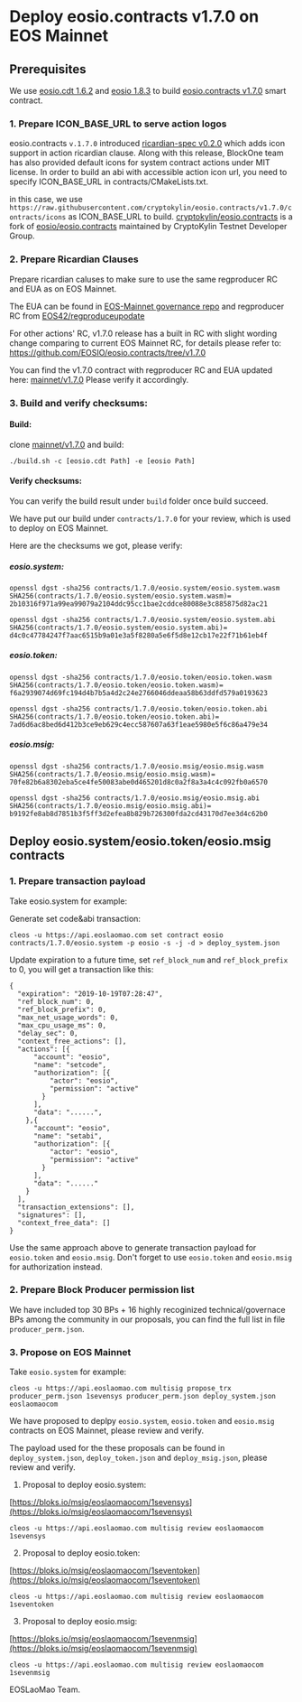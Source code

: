 
# Deploy eosio.contracts v1.7.0 on EOS Mainnet


## Prerequisites


We use [eosio.cdt 1.6.2](https://github.com/EOSIO/eosio.cdt/tree/v1.6.1) and [eosio 1.8.3](https://github.com/EOSIO/eos/tree/v1.8.3) to build [eosio.contracts v1.7.0](https://github.com/EOSIO/eosio.contracts/tree/v1.7.0) smart contract.


### 1. Prepare ICON_BASE_URL to serve action logos

eosio.contracts `v.1.7.0` introduced [ricardian-spec v0.2.0](https://github.com/EOSIO/ricardian-spec/tree/v0.2.0) which adds icon support in action ricardian clause. Along with this release, BlockOne team has also provided default icons for system contract actions under MIT license. In order to build an abi with accessible action icon url, you need to specify ICON_BASE_URL in contracts/CMakeLists.txt. 

in this case, we use `https://raw.githubusercontent.com/cryptokylin/eosio.contracts/v1.7.0/contracts/icons` as ICON_BASE_URL to build. [cryptokylin/eosio.contracts](https://github.com/cryptokylin/eosio.contracts/) is a fork of [eosio/eosio.contracts](https://github.com/eosio/eosio.contracts) maintained by CryptoKylin Testnet Developer Group.


### 2. Prepare Ricardian Clauses

Prepare ricardian caluses to make sure to use the same regproducer RC and EUA as on EOS Mainnet.

The EUA can be found in [EOS-Mainnet governance repo](https://github.com/EOS-Mainnet/governance/blob/master/eosio.system/eosio.system-clause-constitution-rc.md) and regproducer RC from [EOS42/regproduceupodate](https://github.com/eos42/regproduceupodate)

For other actions' RC, v1.7.0 release has a built in RC with slight wording change comparing to current EOS Mainnet RC, for details please refer to: https://github.com/EOSIO/eosio.contracts/tree/v1.7.0

You can find the v1.7.0 contract with regproducer RC and EUA updated here: [mainnet/v1.7.0](https://github.com/EOSLaoMao/eosio.contracts/mainnet/v1.7.0/) Please verify it accordingly.


### 3. Build and verify checksums:

#### Build:

clone [mainnet/v1.7.0](https://github.com/EOSLaoMao/eosio.contracts/mainnet/v1.7.0/) and build:

`./build.sh -c [eosio.cdt Path] -e [eosio Path]`

#### Verify checksums:

You can verify the build result under `build` folder once build succeed.

We have put our build under `contracts/1.7.0` for your review, which is used to deploy on EOS Mainnet.

Here are the checksums we got, please verify:

##### eosio.system:

```
openssl dgst -sha256 contracts/1.7.0/eosio.system/eosio.system.wasm
SHA256(contracts/1.7.0/eosio.system/eosio.system.wasm)= 2b10316f971a99ea99079a2104ddc95cc1bae2cddce80088e3c885875d82ac21

openssl dgst -sha256 contracts/1.7.0/eosio.system/eosio.system.abi
SHA256(contracts/1.7.0/eosio.system/eosio.system.abi)= d4c0c47784247f7aac6515b9a01e3a5f8280a5e6f5d8e12cb17e22f71b61eb4f
```

##### eosio.token:

```
openssl dgst -sha256 contracts/1.7.0/eosio.token/eosio.token.wasm
SHA256(contracts/1.7.0/eosio.token/eosio.token.wasm)= f6a2939074d69fc194d4b7b5a4d2c24e2766046ddeaa58b63ddfd579a0193623

openssl dgst -sha256 contracts/1.7.0/eosio.token/eosio.token.abi
SHA256(contracts/1.7.0/eosio.token/eosio.token.abi)= 7ad6d6ac8bed6d412b3ce9eb629c4ecc587607a63f1eae5980e5f6c86a479e34
```

##### eosio.msig:

```
openssl dgst -sha256 contracts/1.7.0/eosio.msig/eosio.msig.wasm
SHA256(contracts/1.7.0/eosio.msig/eosio.msig.wasm)= 70fe82b6a8302eba5ce4fe50083abe0d465201d8c0a2f8a3a4c4c092fb0a6570

openssl dgst -sha256 contracts/1.7.0/eosio.msig/eosio.msig.abi
SHA256(contracts/1.7.0/eosio.msig/eosio.msig.abi)= b9192fe8ab8d7851b3f5ff3d2efea8b829b726300fda2cd43170d7ee3d4c62b0
```


## Deploy eosio.system/eosio.token/eosio.msig contracts

### 1. Prepare transaction payload

Take eosio.system for example:

Generate set code&abi transaction:

```
cleos -u https://api.eoslaomao.com set contract eosio contracts/1.7.0/eosio.system -p eosio -s -j -d > deploy_system.json
```

Update expiration to a future time, set `ref_block_num` and `ref_block_prefix` to 0, you will get a transaction like this:

```
{
  "expiration": "2019-10-19T07:28:47",
  "ref_block_num": 0,
  "ref_block_prefix": 0,
  "max_net_usage_words": 0,
  "max_cpu_usage_ms": 0,
  "delay_sec": 0,
  "context_free_actions": [],
  "actions": [{
      "account": "eosio",
      "name": "setcode",
      "authorization": [{
          "actor": "eosio",
          "permission": "active"
        }
      ],
      "data": "......",
    },{
      "account": "eosio",
      "name": "setabi",
      "authorization": [{
          "actor": "eosio",
          "permission": "active"
        }
      ],
      "data": "......"
    }
  ],
  "transaction_extensions": [],
  "signatures": [],
  "context_free_data": []
}
```
Use the same approach above to generate transaction payload for `eosio.token` and `eosio.msig`. Don't forget to use `eosio.token` and `eosio.msig` for authorization instead.

### 2. Prepare Block Producer permission list

We have included top 30 BPs + 16 highly recoginized technical/governace BPs among the community in our proposals, you can find the full list in file `producer_perm.json`.

### 3. Propose on EOS Mainnet

Take `eosio.system` for example:

```
cleos -u https://api.eoslaomao.com multisig propose_trx producer_perm.json 1sevensys producer_perm.json deploy_system.json eoslaomaocom
```

We have proposed to deplpy `eosio.system`, `eosio.token` and `eosio.msig` contracts on EOS Mainnet, please review and verify.

The payload used for the these proposals can be found in `deploy_system.json`, `deploy_token.json` and `deploy_msig.json`, please review and verify.

1. Proposal to deploy eosio.system:

[https://bloks.io/msig/eoslaomaocom/1sevensys](https://bloks.io/msig/eoslaomaocom/1sevensys)

```
cleos -u https://api.eoslaomao.com multisig review eoslaomaocom 1sevensys
```


2. Proposal to deploy eosio.token:

[https://bloks.io/msig/eoslaomaocom/1seventoken](https://bloks.io/msig/eoslaomaocom/1seventoken)

```
cleos -u https://api.eoslaomao.com multisig review eoslaomaocom 1seventoken
```

3. Proposal to deploy eosio.msig:

[https://bloks.io/msig/eoslaomaocom/1sevenmsig](https://bloks.io/msig/eoslaomaocom/1sevenmsig)

```
cleos -u https://api.eoslaomao.com multisig review eoslaomaocom 1sevenmsig
```


EOSLaoMao Team.
